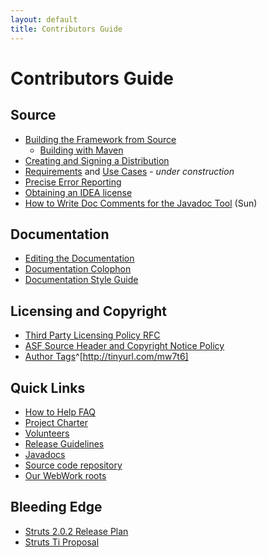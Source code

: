 ```yaml
---
layout: default
title: Contributors Guide
---
```


# Contributors Guide

## Source

- [Building the Framework from Source](#PAGE_13829)
  - [Building with Maven](#PAGE_14147)
- [Creating and Signing a Distribution](#PAGE_26375)
- [Requirements](#PAGE_29362) and [Use Cases](#PAGE_29364) - _under construction_ 
- [Precise Error Reporting](#PAGE_29826)
- [Obtaining an IDEA license](#PAGE_29381)
- [How to Write Doc Comments for the Javadoc Tool](http://java.sun.com/j2se/javadoc/writingdoccomments/) (Sun)

## Documentation

- [Editing the Documentation](#PAGE_27087)
- [Documentation Colophon](#PAGE_13822)
- [Documentation Style Guide](#PAGE_14055)

## Licensing and Copyright

- [Third Party Licensing Policy RFC](http://people.apache.org/~cliffs/3party.html)
- [ASF Source Header and Copyright Notice Policy](http://www.apache.org/legal/src-headers.html)
- [Author Tags](http://tinyurl.com/mw7t6)^[http://tinyurl.com/mw7t6]

## Quick Links

- [How to Help FAQ](../../helping)
- [Project Charter](../../bylaws)
- [Volunteers](../../volunteers)
- [Release Guidelines](../../releases)
- [Javadocs](http://people.apache.org/~mrdon/action2-api/)
- [Source code repository](https://svn.apache.org/repos/asf/struts/action2)
- [Our WebWork roots](http://today.java.net/pub/a//today/2005/02/25/opensymphony.html)

## Bleeding Edge

- [Struts 2.0.2 Release Plan](http://wiki.apache.org/struts/StrutsActionRelease202)
- [Struts Ti Proposal](http://wiki.apache.org/struts/StrutsTi)
